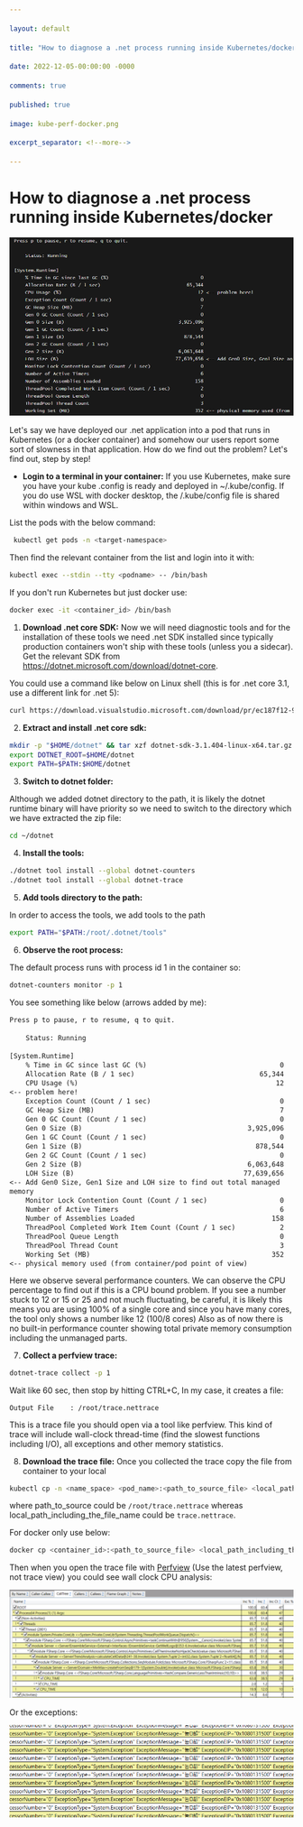 ```yaml
---

layout: default

title: "How to diagnose a .net process running inside Kubernetes/docker"

date: 2022-12-05-00:00:00 -0000

comments: true

published: true

image: kube-perf-docker.png

excerpt_separator: <!--more-->

---
```



# How to diagnose a .net process running inside Kubernetes/docker

![kube-perf-docker](/assets/kube-perf-docker.png)

Let's say we have deployed our .net application into a pod that runs in Kubernetes (or a docker container) and somehow our users report some sort of slowness in that application. How do we find out the problem? Let's find out, step by step!
<!--more-->


* **Login to a terminal in your container:** If you use Kubernetes, make sure you have your kube .config is ready and deployed in ~/.kube/config. If you do use WSL with docker desktop, the /.kube/config file is shared within windows and WSL. 



List the pods with the below command:

```bash
 kubectl get pods -n <target-namespace>
 ```

Then find the relevant container from the list and login into it with:

```bash
kubectl exec --stdin --tty <podname> -- /bin/bash
```



If you don't run Kubernetes but just docker use:



```bash
docker exec -it <container_id> /bin/bash
```


1. **Download .net core SDK:** Now we will need diagnostic tools and for the installation of these tools we need .net SDK installed since typically production containers won't ship with these tools (unless you a sidecar). Get the relevant SDK from https://dotnet.microsoft.com/download/dotnet-core. 

You could use a command like below on Linux shell (this is for .net core 3.1, use a different link for .net 5):

```bash
curl https://download.visualstudio.microsoft.com/download/pr/ec187f12-929e-4aa7-8abc-2f52e147af1d/56b0dbb5da1c191bff2c271fcd6e6394/dotnet-sdk-3.1.404-linux-x64.tar.gz --output dotnet-sdk-3.1.404-linux-x64.tar.gz
```

2. **Extract and install .net core sdk:**

```bash
mkdir -p "$HOME/dotnet" && tar xzf dotnet-sdk-3.1.404-linux-x64.tar.gz -C "$HOME/dotnet"
export DOTNET_ROOT=$HOME/dotnet
export PATH=$PATH:$HOME/dotnet
```

3. **Switch to dotnet folder:**

Although we added dotnet directory to the path, it is likely the dotnet runtime binary will have priority so we need to switch to the directory which we have extracted the zip file:

```bash
cd ~/dotnet
```

4. **Install the tools:**

```bash
./dotnet tool install --global dotnet-counters
./dotnet tool install --global dotnet-trace
```

5. **Add tools directory to the path:**

In order to access the tools, we add tools to the path

```bash
export PATH="$PATH:/root/.dotnet/tools"
```



6. **Observe the root process:**

The default process runs with process id 1 in the container so:

```bash
dotnet-counters monitor -p 1
```

You see something like below (arrows added by me):

```
Press p to pause, r to resume, q to quit.

    Status: Running

[System.Runtime]
    % Time in GC since last GC (%)                                 0
    Allocation Rate (B / 1 sec)                               65,344
    CPU Usage (%)                                                 12 <-- problem here!
    Exception Count (Count / 1 sec)                                0 
    GC Heap Size (MB)                                              7
    Gen 0 GC Count (Count / 1 sec)                                 0
    Gen 0 Size (B)                                         3,925,096
    Gen 1 GC Count (Count / 1 sec)                                 0
    Gen 1 Size (B)                                           878,544
    Gen 2 GC Count (Count / 1 sec)                                 0
    Gen 2 Size (B)                                         6,063,648
    LOH Size (B)                                          77,639,656 <-- Add Gen0 Size, Gen1 Size and LOH size to find out total managed memory
    Monitor Lock Contention Count (Count / 1 sec)                  0
    Number of Active Timers                                        6
    Number of Assemblies Loaded                                  158
    ThreadPool Completed Work Item Count (Count / 1 sec)           2
    ThreadPool Queue Length                                        0
    ThreadPool Thread Count                                        3
    Working Set (MB)                                             352 <-- physical memory used (from container/pod point of view)
 ```

Here we observe several performance counters. We can observe the CPU percentage to find out if this is a CPU bound problem. If you see a number stuck to 12 or 15 or 25 and not much fluctuating, be careful, it is likely this means you are using 100% of a single core and since you have many cores, the tool only shows a number like 12 (100/8 cores) Also as of now there is no built-in performance counter showing total private memory consumption including the unmanaged parts.



7. **Collect a perfview trace:**

```bash
dotnet-trace collect -p 1
```



Wait like 60 sec, then stop by hitting CTRL+C, In my case, it creates a file:

```
Output File    : /root/trace.nettrace
```

This is a trace file you should open via a tool like perfview. This kind of trace will include wall-clock thread-time (find the slowest functions including I/O), all exceptions and other memory statistics.

8. **Download the trace file:**
Once you collected the trace copy the file from container to your local

```bash
kubectl cp -n <name_space> <pod_name>:<path_to_source_file> <local_path_including_the_file_name>
```

where path_to_source could be `/root/trace.nettrace` whereas local_path_including_the_file_name could be `trace.nettrace`.



For docker only use below:



```bash
docker cp <container_id>:<path_to_source_file> <local_path_including_the_file_name>
```



Then when you open the trace file with [Perfview](https://github.com/Microsoft/perfview/releases)  (Use the latest perfview, not trace view) 
you could see wall clock CPU analysis:

![CPU](/assets/cpu.png)

Or the exceptions:

![!exceptions](/assets/exceptions.png)



